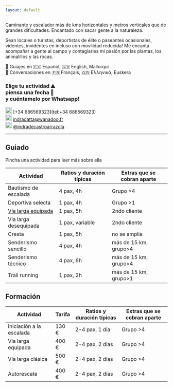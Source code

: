 ```yaml
---
layout: default
---
```


Caminante y escalador más de kms horizontales y metros verticales que de grandes dificultades. Encantado con sacar gente a la naturaleza.

Sean locales o turistas, deportistas de élite o paseantes ocasionales, videntes, invidentes en incluso con movilidad reducida! Me encanta acompañar a gente al campo y contagiarles mi pasión por las plantas, los animalillos y las rocas.

💬 Guiajes en 🇪🇸 Español, 🇬🇧 English, Mallorquí <br>
💬 Conversaciones en 🇫🇷 Français, 🇬🇷 Ελληνικά, Euskera

### Elige tu actividad :mountain: <br> piensa una fecha :date: <br> y cuéntamelo por Whatsapp!

<img src="https://raw.githubusercontent.com/FortAwesome/Font-Awesome/6.x/svgs/brands/whatsapp.svg" width="20" height="20"> [+34 686569323](tel:+34 686569323)<br>
<img src="https://raw.githubusercontent.com/FortAwesome/Font-Awesome/6.x/svgs/regular/envelope.svg" width="20" height="20"> [indradatta@wanadoo.fr](mailto:indradatta@wanadoo.fr)<br>
<img src="https://raw.githubusercontent.com/FortAwesome/Font-Awesome/6.x/svgs/brands/instagram.svg" width="20" height="20"> [@indradecastroarrazola](https://www.instagram.com/indradecastroarrazola/)<br>

* * *

## Guiado
Pincha una actividad para leer más sobre ella

| **Actividad**                                  | **Ratios y duración típicas** | **Extras que se cobran aparte** |
| ---------------------------------------------- | ----------------------------- | ------------------------------- |
| Bautismo de escalada                           | 4 pax, 4h                     | Grupo >4                        |
| Deportiva selecta                              | 1 pax, 4h                     | Grupo >1                        |
| [Vía larga equipada](./via-larga-equipada.md)  | 1 pax, 5h                     | 2ndo cliente                    |
| Via larga desequipada                          | 1 pax, variable               | 2ndo cliente                    |
| Cresta                                         | 1 pax, 5h                     | no se amplia                    |
| Senderismo sencillo                            | 4 pax, 4h                     | más de 15 km, grupo>4           |
| Senderismo técnico                             | 4 pax, 6h                     | más de 15 km, grupo>4           |
| Trail running                                  | 1 pax, 2h                     | más de 15 km, grupo>1           |



## Formación

| **Actividad**            | **Tarifa** | **Ratios y duración típicas** | **Extras que se cobran aparte** |
| ------------------------ | ------------------------ | ----------------------------- | ------------------------------------- |
| Iniciación a la escalada | 130 €                    | 2-4 pax, 1 día                | Grupo >4                              |
| Via larga equipada       | 400 €                    | 2-4 pax, 2 días               | Grupo >4                              |
| Vía larga clásica        | 500 €                    | 2-4 pax, 2 días               | Grupo >4                              |
| Autorescate              | 400 €                    | 2-4 pax, 2 días               | Grupo >4                              |

